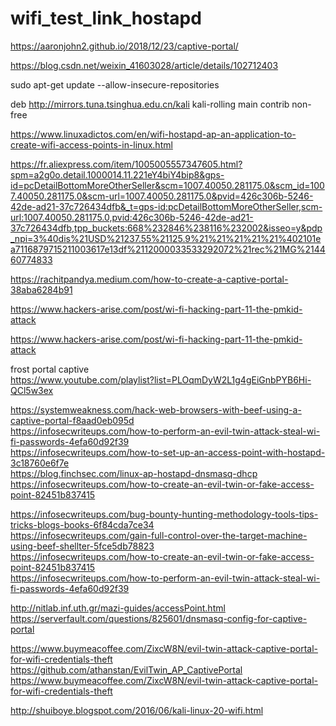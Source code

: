 # wifi_test_link_hostapd
https://aaronjohn2.github.io/2018/12/23/captive-portal/  

https://blog.csdn.net/weixin_41603028/article/details/102712403

sudo apt-get update --allow-insecure-repositories

deb http://mirrors.tuna.tsinghua.edu.cn/kali kali-rolling main contrib non-free


https://www.linuxadictos.com/en/wifi-hostapd-ap-an-application-to-create-wifi-access-points-in-linux.html


https://fr.aliexpress.com/item/1005005557347605.html?spm=a2g0o.detail.1000014.11.221eY4biY4bip8&gps-id=pcDetailBottomMoreOtherSeller&scm=1007.40050.281175.0&scm_id=1007.40050.281175.0&scm-url=1007.40050.281175.0&pvid=426c306b-5246-42de-ad21-37c726434dfb&_t=gps-id:pcDetailBottomMoreOtherSeller,scm-url:1007.40050.281175.0,pvid:426c306b-5246-42de-ad21-37c726434dfb,tpp_buckets:668%232846%238116%232002&isseo=y&pdp_npi=3%40dis%21USD%21237.55%21125.9%21%21%21%21%21%402101ea7116879715211003617e13df%2112000033533292072%21rec%21MG%214460774833  

https://rachitpandya.medium.com/how-to-create-a-captive-portal-38aba6284b91  

https://www.hackers-arise.com/post/wi-fi-hacking-part-11-the-pmkid-attack  

https://www.hackers-arise.com/post/wi-fi-hacking-part-11-the-pmkid-attack  

frost portal captive  
https://www.youtube.com/playlist?list=PLOqmDyW2L1g4gEiGnbPYB6Hi-QCl5w3ex  


https://systemweakness.com/hack-web-browsers-with-beef-using-a-captive-portal-f8aad0eb095d  
https://infosecwriteups.com/how-to-perform-an-evil-twin-attack-steal-wi-fi-passwords-4efa60d92f39  
https://infosecwriteups.com/how-to-set-up-an-access-point-with-hostapd-3c18760e6f7e  
https://blog.finchsec.com/linux-ap-hostapd-dnsmasq-dhcp  
https://infosecwriteups.com/how-to-create-an-evil-twin-or-fake-access-point-82451b837415  




https://infosecwriteups.com/bug-bounty-hunting-methodology-tools-tips-tricks-blogs-books-6f84cda7ce34  
https://infosecwriteups.com/gain-full-control-over-the-target-machine-using-beef-shellter-5fce5db78823  
https://infosecwriteups.com/how-to-create-an-evil-twin-or-fake-access-point-82451b837415  
https://infosecwriteups.com/how-to-perform-an-evil-twin-attack-steal-wi-fi-passwords-4efa60d92f39  

http://nitlab.inf.uth.gr/mazi-guides/accessPoint.html  
https://serverfault.com/questions/825601/dnsmasq-config-for-captive-portal  


https://www.buymeacoffee.com/ZixcW8N/evil-twin-attack-captive-portal-for-wifi-credentials-theft  
https://github.com/athanstan/EvilTwin_AP_CaptivePortal  
https://www.buymeacoffee.com/ZixcW8N/evil-twin-attack-captive-portal-for-wifi-credentials-theft  


http://shuiboye.blogspot.com/2016/06/kali-linux-20-wifi.html  
